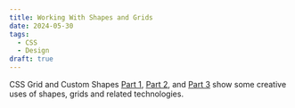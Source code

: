 ```yaml
---
title: Working With Shapes and Grids
date: 2024-05-30
tags:
  - CSS
  - Design
draft: true
---
```


CSS Grid and Custom Shapes [Part 1](https://css-tricks.com/css-grid-and-custom-shapes-part-1/), [Part 2](https://css-tricks.com/css-grid-and-custom-shapes-part-2/), and [Part 3](https://css-tricks.com/css-grid-and-custom-shapes-part-3/) show some creative uses of shapes, grids and related technologies.
